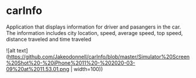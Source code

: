 # carInfo
Application that displays information for driver and pasangers in the car. The information includes city location, speed, average speed, top speed, distance traveled and time traveled

![alt text](https://github.com/Jakeodonnell/carInfo/blob/master/Simulator%20Screen%20Shot%20-%20iPhone%2011%20-%202020-03-09%20at%2011.53.01.png | width=100))
